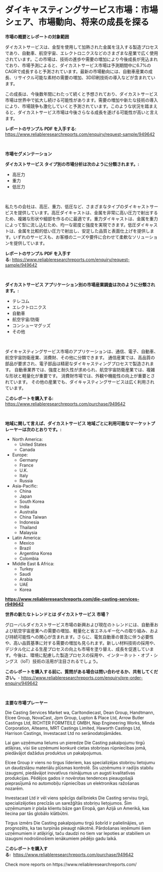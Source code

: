 <p><h1>ダイキャスティングサービス市場：市場シェア、市場動向、将来の成長を探る</h1></p><p><strong>市場の概要とレポートの対象範囲</strong></p>
<p><p>ダイカストサービスは、金型を使用して加熱された金属を注入する製造プロセスであり、自動車、航空宇宙、エレクトロニクスなどのさまざまな産業で広く使用されています。この市場は、技術の進歩や需要の増加により今後成長が見込まれており、市場予測によると、ダイカストサービス市場は予測期間中に6.7%のCAGRで成長すると予測されています。最新の市場動向には、自動車産業の成長、リサイクル可能な素材の需要の増加、3D印刷技術の導入などが含まれています。</p><p>この成長は、今後数年間にわたって続くと予想されており、ダイカストサービス市場は世界中で拡大し続ける可能性があります。需要の増加や新たな技術の導入により、市場競争も激化していくと予測されています。このような状況を踏まえると、ダイカストサービス市場は今後さらなる成長を遂げる可能性が高いと言えます。</p></p>
<p><strong>レポートのサンプル PDF を入手する:</strong> <a href="https://www.reliableresearchreports.com/enquiry/request-sample/949642">https://www.reliableresearchreports.com/enquiry/request-sample/949642</a></p>
<p>&nbsp;</p>
<p><strong>市場セグメンテーション</strong></p>
<p><strong>ダイカストサービス タイプ別の市場分析は次のように分類されます。:</strong></p>
<p><ul><li>高圧力</li><li>重力</li><li>低圧力</li></ul></p>
<p>&nbsp;</p>
<p><p>私たちの会社は、高圧、重力、低圧など、さまざまなタイプのダイキャストサービスを提供しています。高圧ダイキャストは、金属を非常に高い圧力で射出するため、複雑な形状や細部を作るのに最適です。重力ダイキャストは、金属を重力によって型に流し込むため、均一な密度と強度を実現できます。低圧ダイキャストは、金属を比較的低い圧力で射出し、安定した品質と表面仕上げを提供します。いずれのサービスも、お客様のニーズや要件に合わせて柔軟なソリューションを提供しています。</p></p>
<p><strong>レポートのサンプル PDF を入手する:</strong>&nbsp;<a href="https://www.reliableresearchreports.com/enquiry/request-sample/949642">https://www.reliableresearchreports.com/enquiry/request-sample/949642</a></p>
<p>&nbsp;</p>
<p><strong> ダイカストサービス アプリケーション別の市場産業調査は次のように分類されます。:</strong></p>
<p><ul><li>テレコム</li><li>エレクトロニクス</li><li>自動車</li><li>航空宇宙/防衛</li><li>コンシューマグッズ</li><li>その他</li></ul></p>
<p>&nbsp;</p>
<p><p>ダイキャスティングサービス市場のアプリケーションは、通信、電子、自動車、航空宇宙防衛産業、消費財、その他に分類できます。 通信産業では、高品質の部品が要求され、電子部品は精密なダイキャスティングプロセスで製造されます。 自動車業界では、強度と耐久性が求められ、航空宇宙防衛産業では、複雑な形状と軽量化が重要です。 消費財市場では、外観や機能性の向上が重要とされています。 その他の産業でも、ダイキャスティングサービスは広く利用されています。</p></p>
<p><strong>このレポートを購入する:</strong>&nbsp; <a href="https://www.reliableresearchreports.com/purchase/949642">https://www.reliableresearchreports.com/purchase/949642</a></p>
<p>&nbsp;</p>
<p><strong>地域に関して言えば、ダイカストサービス 地域ごとに利用可能なマーケットプレーヤーは次のとおりです。:</strong></p>
<p><ul>
    <li>
        North America:
        <ul>
            <li>United States</li>
            <li>Canada</li>
        </ul>
    </li>
    <li>
        Europe:
        <ul>
            <li>Germany</li>
            <li>France</li>
            <li>U.K.</li>
            <li>Italy</li>
            <li>Russia</li>
        </ul>
    </li>
    <li>
        Asia-Pacific:
        <ul>
            <li>China</li>
            <li>Japan</li>
            <li>South Korea</li>
            <li>India</li>
            <li>Australia</li>
            <li>China Taiwan</li>
            <li>Indonesia</li>
            <li>Thailand</li>
            <li>Malaysia</li>
        </ul>
    </li>
    <li>
        Latin America:
        <ul>
            <li>Mexico</li>
            <li>Brazil</li>
            <li>Argentina Korea</li>
            <li>Colombia</li>
        </ul>
    </li>
    <li>
        Middle East & Africa:
        <ul>
            <li>Turkey</li>
            <li>Saudi</li>
            <li>Arabia</li>
            <li>UAE</li>
            <li>Korea</li>
        </ul>
    </li>
    </ul></p>
<p><strong><a href="https://www.reliableresearchreports.com/die-casting-services-r949642">https://www.reliableresearchreports.com/die-casting-services-r949642</a></strong>&nbsp;</p>
<p><strong>世界の新たなトレンドとは ダイカストサービス 市場？</strong></p>
<p><p>グローバルダイカストサービス市場の新興および現在のトレンドには、自動車および航空宇宙産業への需要の増加、軽量化と省エネルギー化への取り組み、および持続可能性への関心が含まれます。さらに、電気自動車の普及に伴う必要性や、高い品質基準に対する需要の増加も見られます。新しい材料技術の採用や、デジタル化による生産プロセスの向上も市場を塗り替え、成長を促進しています。今後は、環境に配慮した製造プロセスの採用や、インターネット・オブ・シングス（IoT）技術の活用が注目されるでしょう。</p></p>
<p><strong>このレポートを購入する前に、質問がある場合は問い合わせるか、共有してください。</strong>- <a href="https://www.reliableresearchreports.com/enquiry/pre-order-enquiry/949642">https://www.reliableresearchreports.com/enquiry/pre-order-enquiry/949642</a></p>
<p>&nbsp;</p>
<p><strong>主要な市場プレーヤー</strong></p>
<p><p>Die Casting Services Market wa, Carltondiecast, Dean Group, Handtmann, Elcee Group, NovaCast, Jpm Group, Lupton & Place Ltd, Arrow Butler Castings Ltd, RICHTER FORMTEILE GMBH, Nap Engineering Works, Minda Corporation, Alteams, MRT Castings Limited, Haworth Castings Ltd, Harrison Castings, Investacast Ltd no serānodatojāmādes. </p><p>Lai gan uzņēmuma lielums un pieredze Die Casting pakalpojumu tirgū atšķiras, visi šie uzņēmumi konkurē cietas stobriņas rūpniecības jomā, piedāvājot dažādus produktus un pakalpojumus.</p><p>Elcee Group ir viens no tirgus līderiem, kas specializējas stobriņu lietojumu un daudzslāņu materiālu plūsmas kontrolē. Šis uzņēmums ir radījis stabilu izaugsmi, piedāvājot inovatīvus risinājumus un augsti kvalitatīvas produkcijas. Pēdējos gados ir novērotas tendences pieaugošajā pieprasījumā no automobiļu rūpniecības un elektronikas ražošanas nozarēm.</p><p>Investacast Ltd ir vēl viens spēcīgs dalībnieks Die Casting servisu tirgū, specializējoties precīzās un sarežģītās stobriņu lietojumos. Šim uzņēmumam ir plaša klientu bāze gan Eiropā, gan Āzijā un Amerikā, kas liecina par tās globālo klātbūtni.</p><p>Tirgus izmērs Die Casting pakalpojumu tirgū šobrīd ir palielinājies, un prognozēts, ka tas turpinās pieaugt nākotnē. Pārdošanas ieņēmumi šiem uzņēmumiem ir atšķirīgi, taču daudzi no tiem var lepoties ar stabiliem un izaugsmi nodrošinošiem ienākumiem pēdējo gadu laikā.</p></p>
<p><strong>このレポートを購入する:</strong>&nbsp;&nbsp;<a href="https://www.reliableresearchreports.com/purchase/949642">https://www.reliableresearchreports.com/purchase/949642</a></p>
<p>Check more reports on https://www.reliableresearchreports.com/</p>